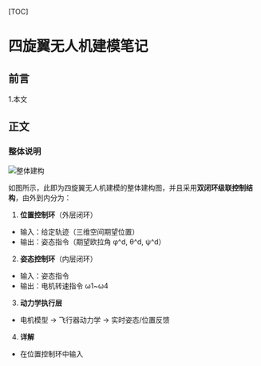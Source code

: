 
[TOC]
# 四旋翼无人机建模笔记

## 前言

1.本文


## 正文

### 整体说明

![整体建构](/imgs/2025-05-03/xp5jozbgKaA8inmS.png "整体建构")

如图所示，此即为四旋翼无人机建模的整体建构图，并且采用**双闭环级联控制结构**，由外到内分为：

 1.  ​**位置控制环**​（外层闭环）
   -   输入：给定轨迹（三维空间期望位置）
   -   输出：姿态指令（期望欧拉角 φ^d, θ^d, ψ^d）
 2.  ​**姿态控制环**​（内层闭环）
   -   输入：姿态指令
   -   输出：电机转速指令 ω1~ω4
 3.  ​**动力学执行层**
   -   电机模型 → 飞行器动力学 → 实时姿态/位置反馈
 4.  **详解**
   -  在位置控制环中输入

<!--stackedit_data:
eyJoaXN0b3J5IjpbMTQ5ODY3NDA5MywxMDcwMDk4MzQ1LDMxMz
Q1ODAyMCwtNzMwNzA0NjA5LDIxMjQ2NzM2NDYsMTg3MjI0MjEw
OV19
-->